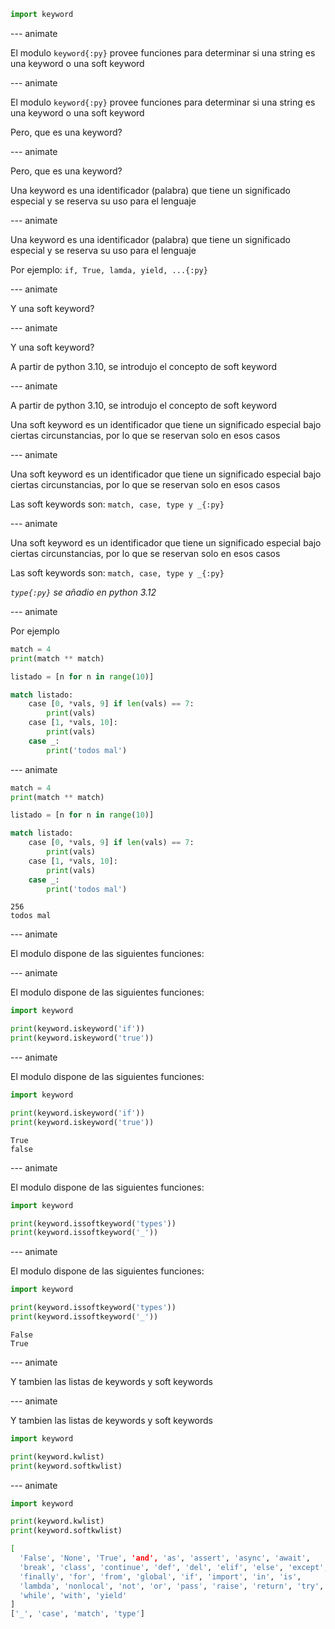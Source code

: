 ```py
import keyword
```

--- animate

El modulo `keyword{:py}` provee funciones para determinar si una string es una keyword o una soft keyword

--- animate

El modulo `keyword{:py}` provee funciones para determinar si una string es una keyword o una soft keyword

Pero, que es una keyword?

--- animate

Pero, que es una keyword?

Una keyword es una identificador (palabra) que tiene un significado especial y se reserva su uso para el lenguaje

--- animate

Una keyword es una identificador (palabra) que tiene un significado especial y se reserva su uso para el lenguaje

Por ejemplo: `if, True, lamda, yield, ...{:py}`

--- animate

Y una soft keyword?

--- animate

Y una soft keyword?

A partir de python 3.10, se introdujo el concepto de soft keyword

--- animate

A partir de python 3.10, se introdujo el concepto de soft keyword

Una soft keyword es un identificador que tiene un significado especial bajo ciertas circunstancias, por lo que se reservan solo en esos casos

--- animate

Una soft keyword es un identificador que tiene un significado especial bajo ciertas circunstancias, por lo que se reservan solo en esos casos

Las soft keywords son: `match, case, type y _{:py}`

--- animate

Una soft keyword es un identificador que tiene un significado especial bajo ciertas circunstancias, por lo que se reservan solo en esos casos

Las soft keywords son: `match, case, type y _{:py}`

_`type{:py}` se añadio en python 3.12_

--- animate

Por ejemplo

```py
match = 4
print(match ** match)

listado = [n for n in range(10)]

match listado:
    case [0, *vals, 9] if len(vals) == 7:
        print(vals)
    case [1, *vals, 10]:
        print(vals)
    case _:
        print('todos mal')
```

--- animate

```py
match = 4
print(match ** match)

listado = [n for n in range(10)]

match listado:
    case [0, *vals, 9] if len(vals) == 7:
        print(vals)
    case [1, *vals, 10]:
        print(vals)
    case _:
        print('todos mal')
```

```plain
256
todos mal
```

--- animate

El modulo dispone de las siguientes funciones:

--- animate

El modulo dispone de las siguientes funciones:

```py
import keyword

print(keyword.iskeyword('if'))
print(keyword.iskeyword('true'))
```

--- animate

El modulo dispone de las siguientes funciones:

```py
import keyword

print(keyword.iskeyword('if'))
print(keyword.iskeyword('true'))
```

```plain
True
false
```

--- animate

El modulo dispone de las siguientes funciones:

```py
import keyword

print(keyword.issoftkeyword('types'))
print(keyword.issoftkeyword('_'))
```

--- animate

El modulo dispone de las siguientes funciones:

```py
import keyword

print(keyword.issoftkeyword('types'))
print(keyword.issoftkeyword('_'))
```

```plain
False
True
```

--- animate

Y tambien las listas de keywords y soft keywords

--- animate

Y tambien las listas de keywords y soft keywords

```py
import keyword

print(keyword.kwlist)
print(keyword.softkwlist)
```

--- animate

```py
import keyword

print(keyword.kwlist)
print(keyword.softkwlist)
```

```sh
[
  'False', 'None', 'True', 'and', 'as', 'assert', 'async', 'await',
  'break', 'class', 'continue', 'def', 'del', 'elif', 'else', 'except',
  'finally', 'for', 'from', 'global', 'if', 'import', 'in', 'is',
  'lambda', 'nonlocal', 'not', 'or', 'pass', 'raise', 'return', 'try',
  'while', 'with', 'yield'
]
['_', 'case', 'match', 'type']
```
